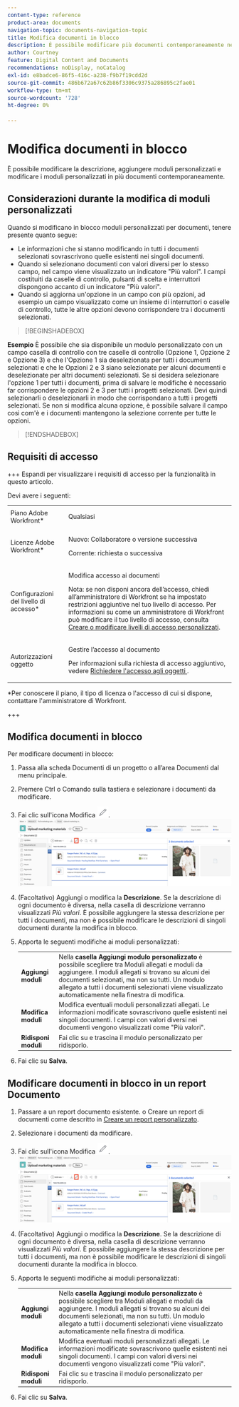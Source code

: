 ```yaml
---
content-type: reference
product-area: documents
navigation-topic: documents-navigation-topic
title: Modifica documenti in blocco
description: È possibile modificare più documenti contemporaneamente nell'area Documenti.
author: Courtney
feature: Digital Content and Documents
recommendations: noDisplay, noCatalog
exl-id: e8badce6-86f5-416c-a238-f9b7f19cdd2d
source-git-commit: 486b672a67c62b86f3306c9375a286895c2fae01
workflow-type: tm+mt
source-wordcount: '728'
ht-degree: 0%

---
```


# Modifica documenti in blocco

È possibile modificare la descrizione, aggiungere moduli personalizzati e modificare i moduli personalizzati in più documenti contemporaneamente.

## Considerazioni durante la modifica di moduli personalizzati

Quando si modificano in blocco moduli personalizzati per documenti, tenere presente quanto segue:

* Le informazioni che si stanno modificando in tutti i documenti selezionati sovrascrivono quelle esistenti nei singoli documenti.
* Quando si selezionano documenti con valori diversi per lo stesso campo, nel campo viene visualizzato un indicatore &quot;Più valori&quot;. I campi costituiti da caselle di controllo, pulsanti di scelta e interruttori dispongono accanto di un indicatore &quot;Più valori&quot;.
* Quando si aggiorna un&#39;opzione in un campo con più opzioni, ad esempio un campo visualizzato come un insieme di interruttori o caselle di controllo, tutte le altre opzioni devono corrispondere tra i documenti selezionati.

>[!BEGINSHADEBOX]

**Esempio**
È possibile che sia disponibile un modulo personalizzato con un campo casella di controllo con tre caselle di controllo (Opzione 1, Opzione 2 e Opzione 3) e che l&#39;Opzione 1 sia deselezionata per tutti i documenti selezionati e che le Opzioni 2 e 3 siano selezionate per alcuni documenti e deselezionate per altri documenti selezionati. Se si desidera selezionare l&#39;opzione 1 per tutti i documenti, prima di salvare le modifiche è necessario far corrispondere le opzioni 2 e 3 per tutti i progetti selezionati. Devi quindi selezionarli o deselezionarli in modo che corrispondano a tutti i progetti selezionati. Se non si modifica alcuna opzione, è possibile salvare il campo così com&#39;è e i documenti mantengono la selezione corrente per tutte le opzioni.

>[!ENDSHADEBOX]

## Requisiti di accesso

+++ Espandi per visualizzare i requisiti di accesso per la funzionalità in questo articolo.

Devi avere i seguenti:

<table style="table-layout:auto"> 
 <col> 
 <col> 
 <tbody> 
  <tr> 
   <td role="rowheader">Piano Adobe Workfront*</td> 
   <td> <p> Qualsiasi</p> </td> 
  </tr> 
  <tr> 
   <td role="rowheader">Licenze Adobe Workfront*</td> 
   <td><p> Nuovo: Collaboratore o versione successiva</p> 
   <p> Corrente: richiesta o successiva</p> </td> 
  </tr> 
  <tr> 
   <td role="rowheader">Configurazioni del livello di accesso*</td> 
   <td> <p>Modifica accesso ai documenti</p> <p>Nota: se non disponi ancora dell’accesso, chiedi all’amministratore di Workfront se ha impostato restrizioni aggiuntive nel tuo livello di accesso. Per informazioni su come un amministratore di Workfront può modificare il tuo livello di accesso, consulta <a href="../../administration-and-setup/add-users/configure-and-grant-access/create-modify-access-levels.md" class="MCXref xref">Creare o modificare livelli di accesso personalizzati</a>.</p> </td> 
  </tr> 
  <tr> 
   <td role="rowheader">Autorizzazioni oggetto</td> 
   <td> <p>Gestire l’accesso al documento</p> <p>Per informazioni sulla richiesta di accesso aggiuntivo, vedere <a href="../../workfront-basics/grant-and-request-access-to-objects/request-access.md" class="MCXref xref">Richiedere l'accesso agli oggetti </a>.</p> </td> 
  </tr> 
 </tbody> 
</table>

&#42;Per conoscere il piano, il tipo di licenza o l&#39;accesso di cui si dispone, contattare l&#39;amministratore di Workfront.

+++

## Modifica documenti in blocco

Per modificare documenti in blocco:

1. Passa alla scheda Documenti di un progetto o all’area Documenti dal menu principale.
1. Premere Ctrl o Comando sulla tastiera e selezionare i documenti da modificare.
1. Fai clic sull&#39;icona Modifica ![icona Modifica](assets/edit-icon.png).
   ![modifica posizione icona a pagina](assets/edit-multiple-documents.png)
1. (Facoltativo) Aggiungi o modifica la **Descrizione**. Se la descrizione di ogni documento è diversa, nella casella di descrizione verranno visualizzati _Più valori_. È possibile aggiungere la stessa descrizione per tutti i documenti, ma non è possibile modificare le descrizioni di singoli documenti durante la modifica in blocco.
1. Apporta le seguenti modifiche ai moduli personalizzati:

   <table>
    <tr>
    <td><strong>Aggiungi moduli</strong></td>
    <td>Nella <strong>casella Aggiungi modulo personalizzato</strong> è possibile scegliere tra Moduli allegati e moduli da aggiungere. I moduli allegati si trovano su alcuni dei documenti selezionati, ma non su tutti. Un modulo allegato a tutti i documenti selezionati viene visualizzato automaticamente nella finestra di modifica.  </td>
    </tr>
    <tr>
    <td><strong>Modifica moduli</strong></td>
    <td>Modifica eventuali moduli personalizzati allegati. Le informazioni modificate sovrascrivono quelle esistenti nei singoli documenti. I campi con valori diversi nei documenti vengono visualizzati come "Più valori". </td>
    </tr>
    <tr>
    <td><strong>Ridisponi moduli</strong></td>
    <td>Fai clic su e trascina il modulo personalizzato per ridisporlo.</td>
    </tr>
    </table>
1. Fai clic su **Salva**.


## Modificare documenti in blocco in un report Documento

1. Passare a un report documento esistente.
o
Creare un report di documenti come descritto in [Creare un report personalizzato](/help/quicksilver/reports-and-dashboards/reports/creating-and-managing-reports/create-custom-report.md).
1. Selezionare i documenti da modificare.
1. Fai clic sull&#39;icona Modifica ![icona Modifica](assets/edit-icon.png).
   ![modifica posizione icona a pagina](assets/edit-multiple-documents.png)
1. (Facoltativo) Aggiungi o modifica la **Descrizione**. Se la descrizione di ogni documento è diversa, nella casella di descrizione verranno visualizzati _Più valori_. È possibile aggiungere la stessa descrizione per tutti i documenti, ma non è possibile modificare le descrizioni di singoli documenti durante la modifica in blocco.
1. Apporta le seguenti modifiche ai moduli personalizzati:

   <table>
    <tr>
    <td><strong>Aggiungi moduli</strong></td>
    <td>Nella <strong>casella Aggiungi modulo personalizzato</strong> è possibile scegliere tra Moduli allegati e moduli da aggiungere. I moduli allegati si trovano su alcuni dei documenti selezionati, ma non su tutti. Un modulo allegato a tutti i documenti selezionati viene visualizzato automaticamente nella finestra di modifica.  </td>
    </tr>
    <tr>
    <td><strong>Modifica moduli</strong></td>
    <td>Modifica eventuali moduli personalizzati allegati. Le informazioni modificate sovrascrivono quelle esistenti nei singoli documenti. I campi con valori diversi nei documenti vengono visualizzati come "Più valori". </td>
    </tr>
    <tr>
    <td><strong>Ridisponi moduli</strong></td>
    <td>Fai clic su e trascina il modulo personalizzato per ridisporlo.</td>
    </tr>
    </table>
1. Fai clic su **Salva**.
